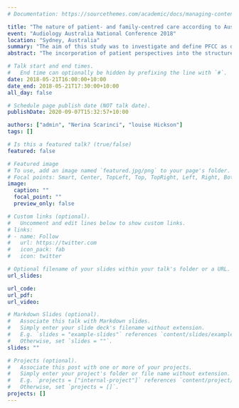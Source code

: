 ```yaml
---
# Documentation: https://sourcethemes.com/academic/docs/managing-content/

title: "The nature of patient- and family-centred care according to Australian young adults living with hearing loss and their family members"
event: "Audiology Australia National Conference 2018"
location: "Sydney, Australia"
summary: "The aim of this study was to investigate and define PFCC as defined by 16–25 year old Australians living with hearing loss and their family members, using a grounded theoretic methodology. This talk presented a model of patient- and family-centred care developed through in-depth qualitative interviews with young people with hearing loss."
abstract: "The incorporation of patient perspectives into the structure and nature of health care is vital for the delivery of appropriate, patient- and family-centred care (PFCC). Hearing loss presents a particular challenge for young adults (16–25 years old) as they navigate the transition from secondary schooling to tertiary study, traineeships, and the workforce. To date, no research has focused on the nature of PFCC as defined by young adults living with hearing loss and their family members.\n\nThe aim of this study was to investigate and define PFCC as defined by 16–25 year old Australians living with hearing loss and their family members, using a grounded theoretic methodology.\n\n#### Methods\nQualitative in-depth interviews were conducted with approximately 20 Australian young adults living with hearing loss and their family members. The interviews were transcribed and analysed using a constructivist grounded theoretic approach to generate an understanding of PFCC in this population.\n\n#### Results\nThe results of this analysis will be presented, particularly as they relate to the perspectives of young adults living with hearing loss and their family members on nature of patient- and family-centred hearing rehabilitation.\n\n#### Conclusions\nBy better tailoring hearing care, particularly towards aspects of rehabilitation that young people and their families experience as important, clinicians can ensure that their efforts are experienced as effective by their patients and their families. These results will be of interest to clinicians and clinic managers who see young adult patients with hearing loss, especially under the NDIS."

# Talk start and end times.
#   End time can optionally be hidden by prefixing the line with `#`.
date: 2018-05-21T16:00:00+10:00
date_end: 2018-05-21T17:30:00+10:00
all_day: false

# Schedule page publish date (NOT talk date).
publishDate: 2020-09-07T15:32:57+10:00

authors: ["admin", "Nerina Scarinci", "louise Hickson"]
tags: []

# Is this a featured talk? (true/false)
featured: false

# Featured image
# To use, add an image named `featured.jpg/png` to your page's folder.
# Focal points: Smart, Center, TopLeft, Top, TopRight, Left, Right, BottomLeft, Bottom, BottomRight.
image:
  caption: ""
  focal_point: ""
  preview_only: false

# Custom links (optional).
#   Uncomment and edit lines below to show custom links.
# links:
# - name: Follow
#   url: https://twitter.com
#   icon_pack: fab
#   icon: twitter

# Optional filename of your slides within your talk's folder or a URL.
url_slides:

url_code:
url_pdf:
url_video:

# Markdown Slides (optional).
#   Associate this talk with Markdown slides.
#   Simply enter your slide deck's filename without extension.
#   E.g. `slides = "example-slides"` references `content/slides/example-slides.md`.
#   Otherwise, set `slides = ""`.
slides: ""

# Projects (optional).
#   Associate this post with one or more of your projects.
#   Simply enter your project's folder or file name without extension.
#   E.g. `projects = ["internal-project"]` references `content/project/deep-learning/index.md`.
#   Otherwise, set `projects = []`.
projects: []
---
```

